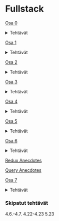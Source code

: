 # Fullstack

[Osa 0](https://github.com/amalia53/Fullstack/tree/main/part0)
<details>
  <summary>Tehtävät</summary>
  
  [0.4](https://github.com/amalia53/Fullstack/blob/main/part0/new_note_kaavio.pgn)
  
  [0.5](https://github.com/amalia53/Fullstack/blob/main/part0/spa_kaavio.pgn)
  
  [0.6](https://github.com/amalia53/Fullstack/blob/main/part0/spa_new_note_kaavio.pgn)
</details>

[Osa 1](https://github.com/amalia53/Fullstack/tree/main/part1)
<details>
  <summary>Tehtävät</summary>
  
  [Kurssitiedot](https://github.com/amalia53/Fullstack/blob/main/part1/kurssitiedot)

  [Unicafe](https://github.com/amalia53/Fullstack/blob/main/part1/unicafe)
  
  [Anekdootit](https://github.com/amalia53/Fullstack/blob/main/part1/anekdootit)
</details>

[Osa 2](https://github.com/amalia53/Fullstack/tree/main/part2)
<details>
  <summary>Tehtävät</summary>

  [Kurssitiedot](https://github.com/amalia53/Fullstack/blob/main/part1/kurssitiedot)

  [Puhelinluettelo](https://github.com/amalia53/Fullstack/tree/main/part2/puhelinluettelo)

  [Maiden tiedot](https://github.com/amalia53/Fullstack/tree/main/part2/maidentiedot)
</details>

[Osa 3](https://github.com/amalia53/Fullstack3/)
<details>
  <summary>Tehtävät</summary>
  
  [Puhelinluettelo-sovellus](https://fullstackphonebook.fly.dev)
</details>

[Osa 4](https://github.com/amalia53/Fullstack/tree/main/part4)
<details>
  <summary>Tehtävät</summary>
  
  [Blogilista](https://github.com/amalia53/Fullstack/tree/main/part4/blogilista)
</details>

[Osa 5](https://github.com/amalia53/Fullstack/tree/main/part5)
<details>
  <summary>Tehtävät</summary>
  
  [Blogilista](https://github.com/amalia53/Fullstack/tree/main/part5/blogilista)
</details>

[Osa 6](https://github.com/amalia53/Fullstack/tree/main/part6)
<details>
  <summary>Tehtävät</summary>

  [Unicafe](https://github.com/amalia53/Fullstack/tree/main/part6/unicafe-redux)
</details>
  
  [Redux Anecdotes](https://github.com/amalia53/Fullstack/tree/main/part6/redux-anecdotes)
</details>

  [Query Anecdotes](https://github.com/amalia53/Fullstack/tree/main/part6/query-anecdotes)
</details>

[Osa 7](https://github.com/amalia53/Fullstack/tree/main/part7)
<details>
  <summary>Tehtävät</summary>
  
  [Routed Anecdotes](https://github.com/amalia53/Fullstack/tree/main/part7/routed-anecdotes)
</details>

### Skipatut tehtävät
4.6.-4.7. 
4.22-4.23
5.23
